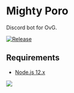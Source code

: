# Mighty Poro
Discord bot for OvG.

[![Release](https://img.shields.io/github/v/release/Zmezmer/MightyPoro)](https://github.com/Zmezmer/MightyPoro/releases/latest)

## Requirements

* [Node.js 12.x](https://nodejs.org/en/)

<img src='https://images5.alphacoders.com/105/1057451.jpg' align='center'>
